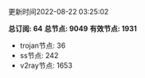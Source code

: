 更新时间2022-08-22 03:25:02

**总订阅: 64**
**总节点: 9049**
**有效节点: 1931**
- trojan节点: 36
- ss节点: 242
- v2ray节点: 1653
